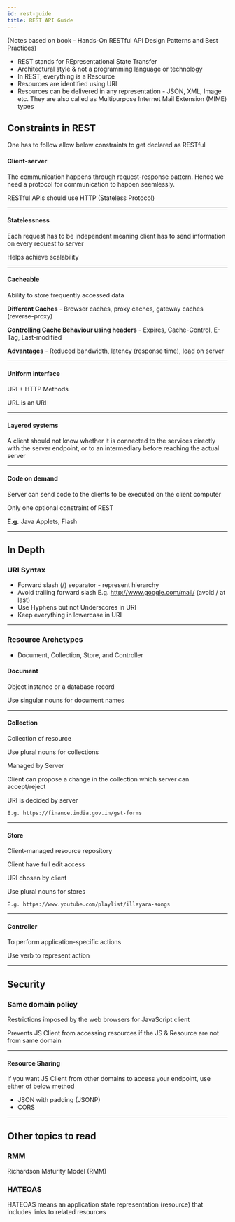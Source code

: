 ```yaml
---
id: rest-guide
title: REST API Guide
---
```


(Notes based on book - Hands-On RESTful API Design Patterns and Best Practices)

- REST stands for REpresentational State Transfer
- Architectural style & not a programming language or technology
- In REST, everything is a Resource
- Resources are identified using URI
- Resources can be delivered in any representation - JSON, XML, Image etc. They are also called as Multipurpose Internet Mail Extension (MIME) types

## Constraints in REST

One has to follow allow below constraints to get declared as RESTful

#### Client-server

The communication happens through request-response pattern. Hence we need a protocol for communication to happen seemlessly.

RESTful APIs should use HTTP (Stateless Protocol)

---

#### Statelessness

Each request has to be independent meaning client has to send information on every request to server

Helps achieve scalability

---

#### Cacheable

Ability to store frequently accessed data

**Different Caches** - Browser caches, proxy caches, gateway caches (reverse-proxy)

**Controlling Cache Behaviour using headers** - Expires, Cache-Control, E-Tag, Last-modified

**Advantages** - Reduced bandwidth, latency (response time), load on server

---

#### Uniform interface

URI + HTTP Methods

URL is an URI

---

#### Layered systems

A client should not know whether it is connected to the services directly with the server endpoint, or to an intermediary before reaching the actual server

---

#### Code on demand

Server can send code to the clients to be executed on the client computer

Only one optional constraint of REST

**E.g.** Java Applets, Flash

---

## In Depth

### URI Syntax

- Forward slash (/) separator - represent hierarchy
- Avoid trailing forward slash
  E.g. http://www.google.com/mail/ (avoid / at last)
- Use Hyphens but not Underscores in URI
- Keep everything in lowercase in URI

---

### Resource Archetypes

- Document, Collection, Store, and Controller

#### Document

Object instance or a database record

Use singular nouns for document names

---

#### Collection

Collection of resource

Use plural nouns for collections

Managed by Server

Client can propose a change in the collection which server can accept/reject

URI is decided by server

```
E.g. https://finance.india.gov.in/gst-forms
```

---

#### Store

Client-managed resource repository

Client have full edit access

URI chosen by client

Use plural nouns for stores

```
E.g. https://www.youtube.com/playlist/illayara-songs
```

---

#### Controller

To perform application-specific actions

Use verb to represent action

---

## Security

### Same domain policy

Restrictions imposed by the web browsers for JavaScript client

Prevents JS Client from accessing resources if the JS & Resource are not from same domain

---

#### Resource Sharing

If you want JS Client from other domains to access your endpoint, use either of below method

- JSON with padding (JSONP)
- CORS

---

## Other topics to read

### RMM

Richardson Maturity Model (RMM)

### HATEOAS

HATEOAS means an application state representation (resource) that includes links to related resources
